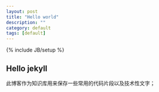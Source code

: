 ```yaml
---
layout: post
title: "Hello world"
description: ""
category: default
tags: [default]
---
```

{% include JB/setup %}

## Hello jekyll

此博客作为知识库用来保存一些常用的代码片段以及技术性文字；